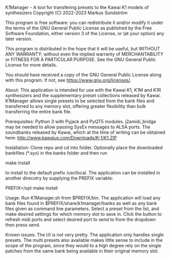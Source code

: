 K1Manager - A tool for transfering presets to the Kawai K1 models of synthesizers
Copyright (C) 2022-2023  Markus Sundström

This program is free software: you can redistribute it and/or modify
it under the terms of the GNU General Public License as published by
the Free Software Foundation, either version 3 of the License, or
(at your option) any later version.

This program is distributed in the hope that it will be useful,
but WITHOUT ANY WARRANTY; without even the implied warranty of
MERCHANTABILITY or FITNESS FOR A PARTICULAR PURPOSE.  See the
GNU General Public License for more details.

You should have received a copy of the GNU General Public License
along with this program.  If not, see <https://www.gnu.org/licenses/>.

About:
This application is intended for use with the Kawai K1, K1M and K1R synthesizers and the supplementary preset collections released by Kawai. K1Manager allows single presets to be selected from the bank files and transferred to any memory slot, offering greater flexibility than bulk transferring the entire bank file.

Prerequisites:
Python 3 with Pyjack and PyQT5 modules.
j2amidi_bridge may be needed to allow passing SysEx messages to ALSA ports.
The soundbanks released by Kawai, which at the time of writing can be obtained here: http://www.kawaius.com/Downloads/K-1/K1.ZIP

Installation:
Clone repo and cd into folder.
Optionally place the downloaded bankfiles (*.syx) in the banks folder and then run

make install

to install to the default prefix /usr/local. The application can be installed in another direcotry by supplying the PREFIX variable:

PREFIX=/opt make install

Usage:
Run K1Manager.sh from $PREFIX/bin. The application will load any bank files found in $PREFIX/share/k1manager/banks as well as any bank files given as command line parameters. Select a preset from the list, and make desired settings for which memory slot to save in. Click the button to refresh midi ports and select desired port to send to from the dropdown then press send.

Known issues:
The UI is not very pretty.
The application only handles single presets. The multi presets also available makes little sense to include in the scope of the program, since they would to a high degree rely on the single patches from the same bank being available in their original memory slot.
